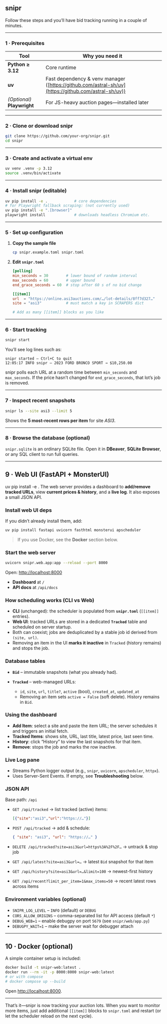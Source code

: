 ## snipr

Follow these steps and you’ll have bid tracking running in a couple of minutes.

---

### 1 · Prerequisites

| Tool                        | Why you need it                                                                                     |
| --------------------------- | --------------------------------------------------------------------------------------------------- |
| **Python ≥ 3.12**           | Core runtime                                                                                        |
| **uv**                      | Fast dependency & venv manager ([https://github.com/astral-sh/uv](https://github.com/astral-sh/uv)) |
| *(Optional)* **Playwright** | For JS-heavy auction pages—installed later                                                          |

---

### 2 · Clone or download snipr

```bash
git clone https://github.com/your-org/snipr.git
cd snipr
```

---

### 3 · Create and activate a virtual env

```bash
uv venv .venv -p 3.12
source .venv/bin/activate
```

---

### 4 · Install snipr (editable)

```bash
uv pip install -e .            # core dependencies
# for Playwright fallback scraping: (not currently used)
uv pip install -e ".[browser]"
playwright install             # downloads headless Chromium etc.
```

---

### 5 · Set up configuration

1. **Copy the sample file**

   ```bash
   cp snipr.example.toml snipr.toml
   ```

2. **Edit `snipr.toml`**

   ```toml
   [polling]
   min_seconds = 30        # lower bound of random interval
   max_seconds = 60        # upper bound
   end_grace_seconds = 60  # stop after 60 s of no bid change

   [[item]]
   url  = "https://online.asi3auctions.com/…/lot-details/8ff7d327…"
   site = "asi3"           # must match a key in SCRAPERS dict

   # Add as many [[item]] blocks as you like
   ```

---

### 6 · Start tracking

```bash
snipr start
```

You’ll see log lines such as:

```
snipr started – Ctrl+C to quit
12:05:17 INFO snipr – 2023 FORD BRONCO SPORT → $10,250.00
```

snipr polls each URL at a random time between `min_seconds` and `max_seconds`.
If the price hasn’t changed for `end_grace_seconds`, that lot’s job is removed.

---

### 7 · Inspect recent snapshots

```bash
snipr ls --site asi3 --limit 5
```

Shows the **5 most-recent rows per item** for site *ASI3*.

---

### 8 · Browse the database (optional)

`snipr.sqlite` is an ordinary SQLite file. Open it in **DBeaver**, **SQLite Browser**, or any SQL client to run full queries.


---

## 9 · Web UI (FastAPI + MonsterUI)
uv pip install -e .
The web server provides a dashboard to **add/remove tracked URLs**, view **current prices & history**, and a **live log**. It also exposes a small JSON API.

### Install web UI deps

If you didn’t already install them, add:

```bash
uv pip install fastapi uvicorn fasthtml monsterui apscheduler
```

> If you use Docker, see the **Docker** section below.

### Start the web server

```bash
uvicorn snipr.web.app:app --reload --port 8000
```

Open: [http://localhost:8000](http://localhost:8000)

* **Dashboard** at `/`
* **API docs** at `/api/docs`

### How scheduling works (CLI vs Web)

* **CLI** (unchanged): the scheduler is populated from **`snipr.toml`** (`[[item]]` entries).
* **Web UI**: tracked URLs are stored in a dedicated **`Tracked`** table and scheduled on server startup.
* Both can coexist; jobs are deduplicated by a stable job id derived from `(site, url)`.
* Removing an item in the UI **marks it inactive** in `Tracked` (history remains) and stops the job.

### Database tables

* **`Bid`** – immutable snapshots (what you already had).
* **`Tracked`** – web-managed URLs:

  * `id`, `site`, `url`, `title?`, `active` (bool), `created_at`, `updated_at`
  * Removing an item sets `active = False` (soft delete). History remains in `Bid`.

### Using the dashboard

* **Add Item**: select a site and paste the item URL; the server schedules it and triggers an initial fetch.
* **Tracked Items**: shows site, URL, last title, latest price, last seen time.
* **History**: click “History” to view the last snapshots for that item.
* **Remove**: stops the job and marks the row inactive.

### Live Log pane

* Streams Python logger output (e.g., `snipr`, `uvicorn`, `apscheduler`, `httpx`).
* Uses Server-Sent Events. If empty, see **Troubleshooting** below.

### JSON API

Base path: `/api`

* `GET /api/tracked` → list tracked (active) items:

  ```json
  [{"site":"asi3","url":"https://…"}]
  ```
* `POST /api/tracked` → add & schedule:

  ```json
  { "site": "asi3", "url": "https://…" }
  ```
* `DELETE /api/tracked?site=asi3&url=https%3A%2F%2F…` → untrack & stop job
* `GET /api/latest?site=asi3&url=…` → latest `Bid` snapshot for that item
* `GET /api/history?site=asi3&url=…&limit=100` → newest-first history
* `GET /api/recent?limit_per_item=1&max_items=50` → recent latest rows across items

### Environment variables (optional)

* `SNIPR_LOG_LEVEL` – `INFO` (default) or `DEBUG`
* `CORS_ALLOW_ORIGINS` – comma-separated list for API access (default `*`)
* `DEBUG_WEB=1` – enable debugpy on port `5679` (see `snipr/web/app.py`)
* `DEBUGPY_WAIT=1` – make the server wait for debugger attach


---

## 10 · Docker (optional)

A simple container setup is included:

```bash
docker build -t snipr-web:latest .
docker run --rm -it -p 8000:8000 snipr-web:latest
# or with compose
# docker compose up --build
```

Open [http://localhost:8000](http://localhost:8000).


---

That’s it—snipr is now tracking your auction lots. When you want to monitor more items, just add additional `[[item]]` blocks to `snipr.toml` and restart (or let the scheduler reload on the next cycle).
